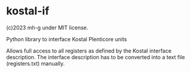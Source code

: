 # kostal-if
(c)2023 mh-g under MIT license.

Python library to interface Kostal Plenticore units

Allows full access to all registers as defined by the Kostal interface description.
The interface description has to be converted into a text file (registers.txt) manually.
